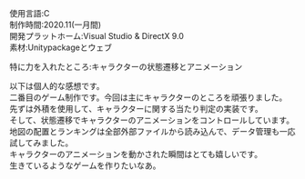 使用言語:C  
制作時間:2020.11(一月間)  
開発プラットホーム:Visual Studio & DirectX 9.0  
素材:Unitypackageとウェブ  

特に力を入れたところ:キャラクターの状態遷移とアニメーション　　

以下は個人的な感想です。  
二番目のゲーム制作です。今回は主にキャラクターのところを頑張りました。  
先ずは外積を使用して、キャラクターに関する当たり判定の実装です。  
そして、状態遷移でキャラクターのアニメーションをコントロールしています。  
地図の配置とランキングは全部外部ファイルから読み込んで、データ管理も一応試してみました。  
キャラクターのアニメーションを動かされた瞬間はとても嬉しいです。  
生きているようなゲームを作りたいなあ。  
